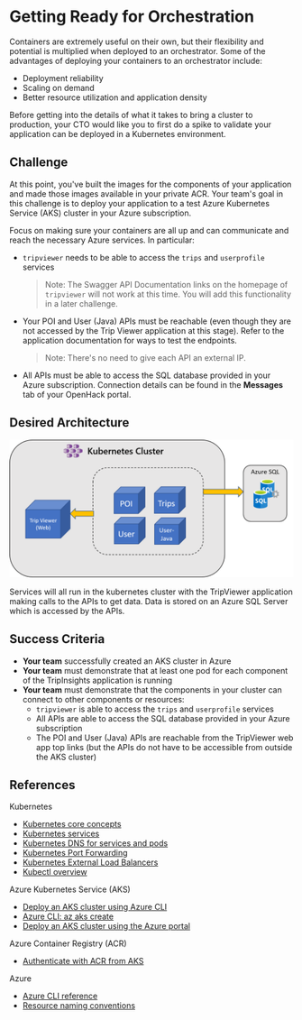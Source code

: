 # Getting Ready for Orchestration

Containers are extremely useful on their own, but their flexibility and potential is multiplied when deployed to an orchestrator. Some of the advantages of deploying your containers to an orchestrator include:

- Deployment reliability
- Scaling on demand
- Better resource utilization and application density

Before getting into the details of what it takes to bring a cluster to production, your CTO would like you to first do a spike to validate your application can be deployed in a Kubernetes environment.

## Challenge

At this point, you've built the images for the components of your application and made those images available in your private ACR. Your team's goal in this challenge is to deploy your application to a test Azure Kubernetes Service (AKS) cluster in your Azure subscription.

Focus on making sure your containers are all up and can communicate and reach the necessary Azure services. In particular:

- `tripviewer` needs to be able to access the `trips` and `userprofile` services

    > Note: The Swagger API Documentation links on the homepage of `tripviewer` will not work at this time. You will add this functionality in a later challenge.

- Your POI and User (Java) APIs must be reachable (even though they are not accessed by the Trip Viewer application at this stage). Refer to the application documentation for ways to test the endpoints.

    > Note: There's no need to give each API an external IP.

- All APIs must be able to access the SQL database provided in your Azure subscription. Connection details can be found in the **Messages** tab of your OpenHack portal.

## Desired Architecture

![DesiredArchChallenge2.png](./images/DesiredArchChallenge2.png)

Services will all run in the kubernetes cluster with the TripViewer application making calls to the APIs to get data. Data is stored on an Azure SQL Server which is accessed by the APIs.

## Success Criteria

- **Your team** successfully created an AKS cluster in Azure
- **Your team** must demonstrate that at least one pod for each component of the TripInsights application is running
- **Your team** must demonstrate that the components in your cluster can connect to other components or resources:
    - `tripviewer` is able to access the `trips` and `userprofile` services
    - All APIs are able to access the SQL database provided in your Azure subscription
    - The POI and User (Java) APIs are reachable from the TripViewer web app top links (but the APIs do not have to be accessible from outside the AKS cluster)

## References

Kubernetes

- [Kubernetes core concepts](https://docs.microsoft.com/en-us/azure/aks/concepts-clusters-workloads)
- [Kubernetes services](https://kubernetes.io/docs/concepts/services-networking/connect-applications-service/)
- [Kubernetes DNS for services and pods](https://kubernetes.io/docs/concepts/services-networking/dns-pod-service/)
- [Kubernetes Port Forwarding](https://kubernetes.io/docs/tasks/access-application-cluster/port-forward-access-application-cluster/)
- [Kubernetes External Load Balancers](https://kubernetes.io/docs/tasks/access-application-cluster/create-external-load-balancer/)
- [Kubectl overview](https://kubernetes.io/docs/user-guide/kubectl-overview/)

Azure Kubernetes Service (AKS)

- [Deploy an AKS cluster using Azure CLI](https://docs.microsoft.com/en-us/azure/aks/kubernetes-walkthrough)
- [Azure CLI: az aks create](https://docs.microsoft.com/en-us/cli/azure/aks?view=azure-cli-latest#az-aks-create)
- [Deploy an AKS cluster using the Azure portal](https://docs.microsoft.com/en-us/azure/aks/kubernetes-walkthrough-portal)

Azure Container Registry (ACR)

- [Authenticate with ACR from AKS](https://docs.microsoft.com/en-us/azure/container-registry/container-registry-auth-aks)

Azure

- [Azure CLI reference](https://docs.microsoft.com/en-us/cli/azure/get-started-with-azure-cli)
- [Resource naming conventions](https://docs.microsoft.com/en-us/azure/architecture/best-practices/naming-conventions)
